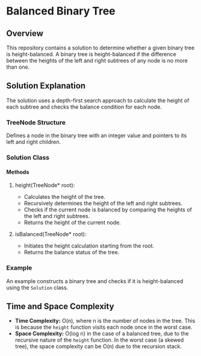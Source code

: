 # Balanced Binary Tree

## Overview

This repository contains a solution to determine whether a given binary tree is height-balanced. A binary tree is height-balanced if the difference between the heights of the left and right subtrees of any node is no more than one.

## Solution Explanation

The solution uses a depth-first search approach to calculate the height of each subtree and checks the balance condition for each node.

### TreeNode Structure

Defines a node in the binary tree with an integer value and pointers to its left and right children.

### Solution Class

#### Methods

1. height(TreeNode* root):
    - Calculates the height of the tree.
    - Recursively determines the height of the left and right subtrees.
    - Checks if the current node is balanced by comparing the heights of the left and right subtrees.
    - Returns the height of the current node.

2. isBalanced(TreeNode* root):
    - Initiates the height calculation starting from the root.
    - Returns the balance status of the tree.

### Example

An example constructs a binary tree and checks if it is height-balanced using the `Solution` class.

## Time and Space Complexity

- **Time Complexity:** O(n), where n is the number of nodes in the tree. This is because the `height` function visits each node once in the worst case.
- **Space Complexity:** O(log n) in the case of a balanced tree, due to the recursive nature of the `height` function. In the worst case (a skewed tree), the space complexity can be O(n) due to the recursion stack.
